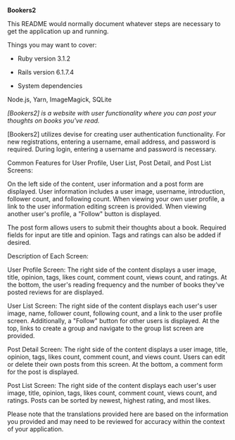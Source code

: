 __Bookers2__

This README would normally document whatever steps are necessary to get the
application up and running.

Things you may want to cover:

* Ruby version
3.1.2

* Rails version
6.1.7.4

* System dependencies

Node.js, Yarn, ImageMagick, SQLite

_[Bookers2] is a website with user functionality where you can post your thoughts on books you've read._

[Bookers2] utilizes devise for creating user authentication functionality.
For new registrations, entering a username, email address, and password is required.
During login, entering a username and password is necessary.


Common Features for User Profile, User List, Post Detail, and Post List Screens:

On the left side of the content, user information and a post form are displayed.
User information includes a user image, username, introduction, follower count, and following count.
When viewing your own user profile, a link to the user information editing screen is provided.
When viewing another user's profile, a "Follow" button is displayed.

The post form allows users to submit their thoughts about a book.
Required fields for input are title and opinion.
Tags and ratings can also be added if desired.


Description of Each Screen:

User Profile Screen: The right side of the content displays a user image, title, opinion, tags, likes count, comment count, views count, and ratings. At the bottom, the user's reading frequency and the number of books they've posted reviews for are displayed.

User List Screen: The right side of the content displays each user's user image, name, follower count, following count, and a link to the user profile screen. Additionally, a "Follow" button for other users is displayed. At the top, links to create a group and navigate to the group list screen are provided.

Post Detail Screen: The right side of the content displays a user image, title, opinion, tags, likes count, comment count, and views count. Users can edit or delete their own posts from this screen. At the bottom, a comment form for the post is displayed.

Post List Screen: The right side of the content displays each user's user image, title, opinion, tags, likes count, comment count, views count, and ratings. Posts can be sorted by newest, highest rating, and most likes.

Please note that the translations provided here are based on the information you provided and may need to be reviewed for accuracy within the context of your application.
